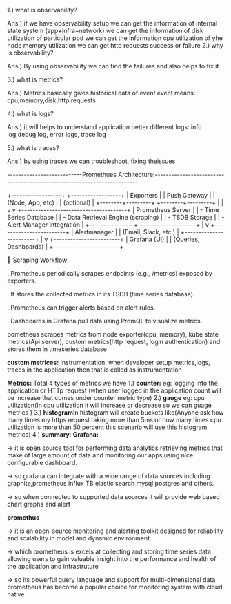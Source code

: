 1.) what is observability?

Ans.) if we have observability setup we can get the information of internal state system (app+infra+network)
      we can get the information of disk utilization of particular pod
      we can get the information cpu utilization of yhe node
      memory utilization
      we can get http requests success or failure
2.) why is observability?

Ans.) By using observability we can find the failures and also helps to fix it 

3.) what is metrics?

Ans.) Metrics basically gives historical data of event
      event means: cpu,memory,disk,http requests

4.) what is logs?

Ans.) it will helps to understand application better
      different logs: info log,debug log, error logs, trace log

5.) what is traces?

Ans.) by using traces we can troubleshoot, fixing theissues

---------------------------Promethues Architecture:------------------------------------------------------------------------


 +------------------+        +------------------+
 |  Exporters       |        |   Push Gateway   |
 | (Node, App, etc) |        | (optional)       |
 +--------+---------+        +--------+---------+
          |                           |
          v                           v
   +--------------------------------------+
   |         Prometheus Server            |
   |  - Time Series Database              |
   |  - Data Retrieval Engine (scraping)  |
   |  - TSDB Storage                      |
   |  - Alert Manager Integration         |
   +----------------+---------------------+
                    |
                    v
         +------------------------+
         |    Alertmanager        |
         | (Email, Slack, etc.)   |
         +------------------------+
                    |
                    v
         +------------------------+
         |     Grafana (UI)       |
         | (Queries, Dashboards)  |
         +------------------------+


🔄 Scraping Workflow

  . Prometheus periodically scrapes endpoints (e.g., /metrics) exposed by exporters.

  . It stores the collected metrics in its TSDB (time series database).

  . Prometheus can trigger alerts based on alert rules.

  . Dashboards in Grafana pull data using PromQL to visualize metrics.

  pometheus scrapes metrics from node exporter(cpu, memory), kube state metrics(Api server), custom metrics(http request, login authentication) and stores them in timeseries database

**custom metrices:**
    Instrumentation: when developer setup metrics,logs, traces in the application then that is called as instrumentation
   
   **Metrics:** Total 4 types of metrics we have 
                1.) **counter:** eg: logging into the application or HTTp request (when user logged in the application count will be increase that comes under counter metric type) 
                2.) **gauge** eg: cpu utilization(In cpu utilization it will increase or decrease so we can guage metrics )
                3.) **histogram**In histogram will create buckets like(Anyone ask how many times my https request taking more than 5ms or how many times cpu utilization is more than 50 percent this scenario will 
                                                                       use this histogram metrics)
                 4.) **summary**:
**Grafana:**

-> it is open source tool for performing data analytics retrieving metrics that make of large amount of data and monitoring our apps using nice configurable dashboard.

-> so grafana can integrate with a wide range of data sources including graphite,prometheus influx TB elastic search mysql postgres and others.

-> so when connected to supported data sources it will provide web based chart graphs and alert

**promethus**

-> it is an open-source monitoring and alerting toolkit designed for reliability and scalability in model and dynamic environment.

-> which prometheus is excels at collecting and storing time series data allowing users to gain valuable insight into the performance and health of the application and infrastruture 

-> so its powerful query language and support for multi-dimensional data prometheus has become a popular choice for monitoring system with cloud native



